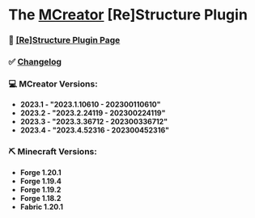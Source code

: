 # The [MCreator](https://mcreator.net/) [Re]Structure Plugin
### 🔗 [[Re]Structure Plugin Page](https://mcreator.net/plugin/100952/restructure)
### ✅ [Changelog](versioning.md)
### 💻 MCreator Versions:
- **2023.1 - "2023.1.10610 - 202300110610"**
- **2023.2 - "2023.2.24119 - 202300224119"**
- **2023.3 - "2023.3.36712 - 202300336712"**
- **2023.4 - "2023.4.52316 - 202300452316"**

### ⛏️ Minecraft Versions:
- **Forge 1.20.1**
- **Forge 1.19.4**
- **Forge 1.19.2**
- **Forge 1.18.2**
- **Fabric 1.20.1**
